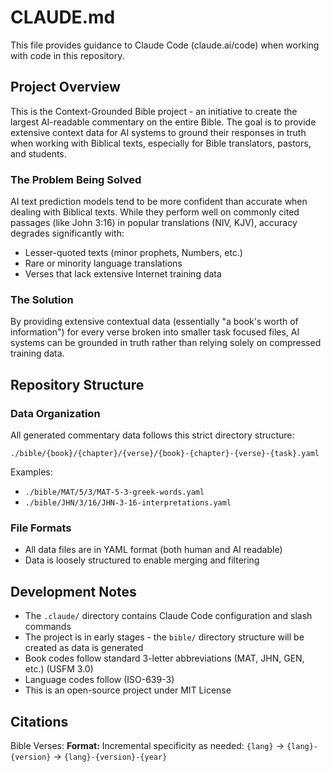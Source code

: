 # CLAUDE.md

This file provides guidance to Claude Code (claude.ai/code) when working with code in this repository.

## Project Overview

This is the Context-Grounded Bible project - an initiative to create the largest AI-readable commentary on the entire Bible. The goal is to provide extensive context data for AI systems to ground their responses in truth when working with Biblical texts, especially for Bible translators, pastors, and students.

### The Problem Being Solved

AI text prediction models tend to be more confident than accurate when dealing with Biblical texts. While they perform well on commonly cited passages (like John 3:16) in popular translations (NIV, KJV), accuracy degrades significantly with:
- Lesser-quoted texts (minor prophets, Numbers, etc.)
- Rare or minority language translations
- Verses that lack extensive Internet training data

### The Solution

By providing extensive contextual data (essentially "a book's worth of information") for every verse broken into smaller task focused files, AI systems can be grounded in truth rather than relying solely on compressed training data.

## Repository Structure

### Data Organization

All generated commentary data follows this strict directory structure:

```
./bible/{book}/{chapter}/{verse}/{book}-{chapter}-{verse}-{task}.yaml
```

Examples:
- `./bible/MAT/5/3/MAT-5-3-greek-words.yaml`
- `./bible/JHN/3/16/JHN-3-16-interpretations.yaml`

### File Formats

- All data files are in YAML format (both human and AI readable)
- Data is loosely structured to enable merging and filtering


## Development Notes

- The `.claude/` directory contains Claude Code configuration and slash commands
- The project is in early stages - the `bible/` directory structure will be created as data is generated
- Book codes follow standard 3-letter abbreviations (MAT, JHN, GEN, etc.) (USFM 3.0)
- Language codes follow (ISO-639-3)
- This is an open-source project under MIT License

## Citations

Bible Verses: **Format:** Incremental specificity as needed: `{lang}` → `{lang}-{version}` → `{lang}-{version}-{year}`

